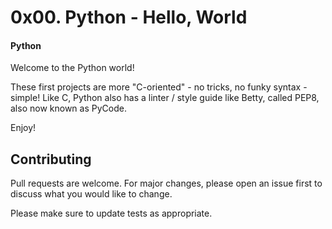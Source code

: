 # 0x00. Python - Hello, World
#### Python
Welcome to the Python world!

These first projects are more "C-oriented" - no tricks, no funky syntax - simple!
Like C, Python also has a linter / style guide like Betty, called PEP8, also now known as PyCode.

Enjoy!

## Contributing
Pull requests are welcome. For major changes, please open an issue first to discuss what you would like to change.

Please make sure to update tests as appropriate.
